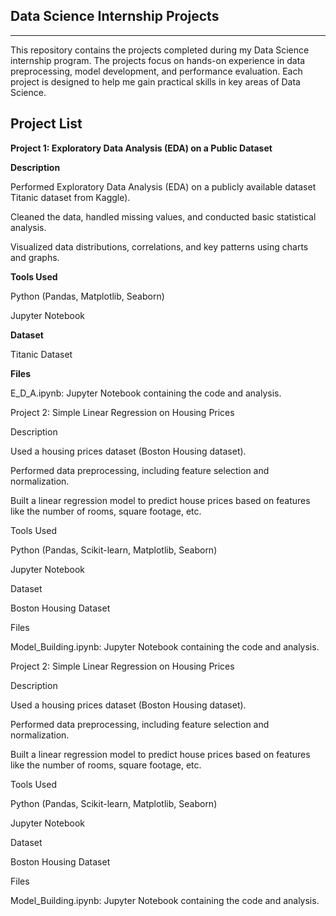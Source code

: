 ## Data Science Internship Projects
----------------------------------------------------------------------
This repository contains the projects completed during my Data Science internship program. The projects focus on hands-on experience in data preprocessing, model development, and performance evaluation. Each project is designed to help me gain practical skills in key areas of Data Science.

## Project List
**Project 1: Exploratory Data Analysis (EDA) on a Public Dataset**

**Description**

Performed Exploratory Data Analysis (EDA) on a publicly available dataset Titanic dataset from Kaggle).

Cleaned the data, handled missing values, and conducted basic statistical analysis.

Visualized data distributions, correlations, and key patterns using charts and graphs.

**Tools Used**

Python (Pandas, Matplotlib, Seaborn)

Jupyter Notebook

**Dataset**

Titanic Dataset

**Files**

E_D_A.ipynb: Jupyter Notebook containing the code and analysis.




Project 2: Simple Linear Regression on Housing Prices

Description

Used a housing prices dataset (Boston Housing dataset).

Performed data preprocessing, including feature selection and normalization.

Built a linear regression model to predict house prices based on features like the number of rooms, square footage, etc.

Tools Used

Python (Pandas, Scikit-learn, Matplotlib, Seaborn)

Jupyter Notebook

Dataset

Boston Housing Dataset

Files

Model_Building.ipynb: Jupyter Notebook containing the code and analysis.


Project 2: Simple Linear Regression on Housing Prices

Description

Used a housing prices dataset (Boston Housing dataset).

Performed data preprocessing, including feature selection and normalization.

Built a linear regression model to predict house prices based on features like the number of rooms, square footage, etc.

Tools Used

Python (Pandas, Scikit-learn, Matplotlib, Seaborn)

Jupyter Notebook

Dataset

Boston Housing Dataset

Files

Model_Building.ipynb: Jupyter Notebook containing the code and analysis.




